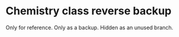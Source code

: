 # Chemistry class reverse backup

Only for reference. Only as a backup. Hidden as an unused branch.
